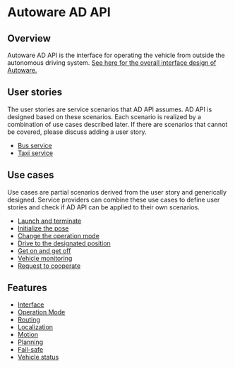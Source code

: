 # Autoware AD API

## Overview

Autoware AD API is the interface for operating the vehicle from outside the autonomous driving system.
[See here for the overall interface design of Autoware.](../index.md)

## User stories

The user stories are service scenarios that AD API assumes. AD API is designed based on these scenarios.
Each scenario is realized by a combination of use cases described later.
If there are scenarios that cannot be covered, please discuss adding a user story.

- [Bus service](./stories/bus-service.md)
- [Taxi service](./stories/taxi-service.md)

## Use cases

Use cases are partial scenarios derived from the user story and generically designed.
Service providers can combine these use cases to define user stories and check if AD API can be applied to their own scenarios.

- [Launch and terminate](./use-cases/launch-terminate.md)
- [Initialize the pose](./use-cases/initialize-pose.md)
- [Change the operation mode](./use-cases/change-operation-mode.md)
- [Drive to the designated position](./use-cases/drive-designated-position.md)
- [Get on and get off](./use-cases/get-on-off.md)
- [Vehicle monitoring](./use-cases/vehicle-monitoring.md)
- [Request to cooperate](./use-cases/request-to-cooperate.md)

## Features

- [Interface](./features/interface.md)
- [Operation Mode](./features/operation_mode.md)
- [Routing](./features/routing.md)
- [Localization](./features/localization.md)
- [Motion](./features/motion.md)
- [Planning](./features/planning-factors.md)
- [Fail-safe](./features/fail-safe.md)
- [Vehicle status](./features/vehicle-status.md)
